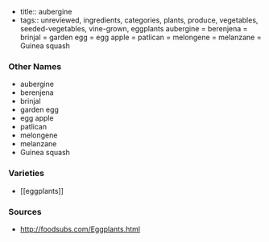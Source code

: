 - title:: aubergine
- tags:: unreviewed, ingredients, categories, plants, produce, vegetables, seeded-vegetables, vine-grown, eggplants
aubergine = berenjena = brinjal = garden egg = egg apple = patlican = melongene = melanzane = Guinea squash

### Other Names

* aubergine
* berenjena
* brinjal
* garden egg
* egg apple
* patlican
* melongene
* melanzane
* Guinea squash

### Varieties

* [[eggplants]]

### Sources
* http://foodsubs.com/Eggplants.html
